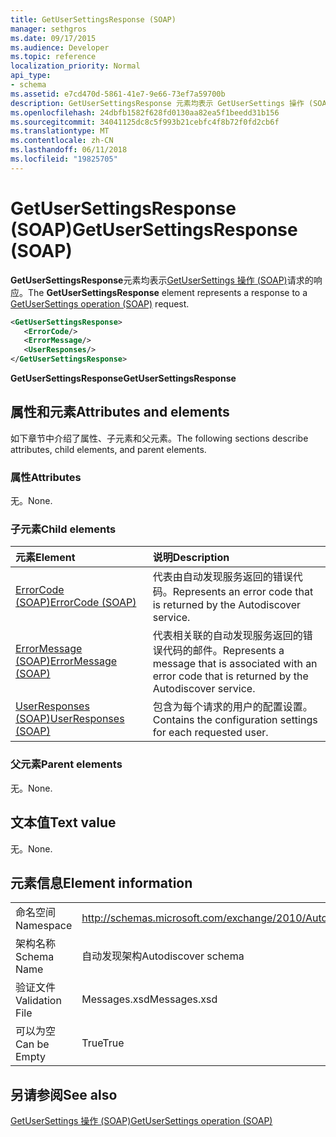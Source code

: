 ```yaml
---
title: GetUserSettingsResponse (SOAP)
manager: sethgros
ms.date: 09/17/2015
ms.audience: Developer
ms.topic: reference
localization_priority: Normal
api_type:
- schema
ms.assetid: e7cd470d-5861-41e7-9e66-73ef7a59700b
description: GetUserSettingsResponse 元素均表示 GetUserSettings 操作 (SOAP) 请求的响应。
ms.openlocfilehash: 24dbfb1582f628fd0130aa82ea5f1beedd31b156
ms.sourcegitcommit: 34041125dc8c5f993b21cebfc4f8b72f0fd2cb6f
ms.translationtype: MT
ms.contentlocale: zh-CN
ms.lasthandoff: 06/11/2018
ms.locfileid: "19825705"
---
```

# <a name="getusersettingsresponse-soap"></a><span data-ttu-id="c469b-103">GetUserSettingsResponse (SOAP)</span><span class="sxs-lookup"><span data-stu-id="c469b-103">GetUserSettingsResponse (SOAP)</span></span>

<span data-ttu-id="c469b-104">**GetUserSettingsResponse**元素均表示[GetUserSettings 操作 (SOAP)](getusersettings-operation-soap.md)请求的响应。</span><span class="sxs-lookup"><span data-stu-id="c469b-104">The **GetUserSettingsResponse** element represents a response to a [GetUserSettings operation (SOAP)](getusersettings-operation-soap.md) request.</span></span> 
  
```XML
<GetUserSettingsResponse>
   <ErrorCode/>
   <ErrorMessage/>
   <UserResponses/>
</GetUserSettingsResponse>
```

 <span data-ttu-id="c469b-105">**GetUserSettingsResponse**</span><span class="sxs-lookup"><span data-stu-id="c469b-105">**GetUserSettingsResponse**</span></span>
## <a name="attributes-and-elements"></a><span data-ttu-id="c469b-106">属性和元素</span><span class="sxs-lookup"><span data-stu-id="c469b-106">Attributes and elements</span></span>

<span data-ttu-id="c469b-107">如下章节中介绍了属性、子元素和父元素。</span><span class="sxs-lookup"><span data-stu-id="c469b-107">The following sections describe attributes, child elements, and parent elements.</span></span>
  
### <a name="attributes"></a><span data-ttu-id="c469b-108">属性</span><span class="sxs-lookup"><span data-stu-id="c469b-108">Attributes</span></span>

<span data-ttu-id="c469b-109">无。</span><span class="sxs-lookup"><span data-stu-id="c469b-109">None.</span></span>
  
### <a name="child-elements"></a><span data-ttu-id="c469b-110">子元素</span><span class="sxs-lookup"><span data-stu-id="c469b-110">Child elements</span></span>

|<span data-ttu-id="c469b-111">**元素**</span><span class="sxs-lookup"><span data-stu-id="c469b-111">**Element**</span></span>|<span data-ttu-id="c469b-112">**说明**</span><span class="sxs-lookup"><span data-stu-id="c469b-112">**Description**</span></span>|
|:-----|:-----|
|[<span data-ttu-id="c469b-113">ErrorCode (SOAP)</span><span class="sxs-lookup"><span data-stu-id="c469b-113">ErrorCode (SOAP)</span></span>](errorcode-soap.md) <br/> |<span data-ttu-id="c469b-114">代表由自动发现服务返回的错误代码。</span><span class="sxs-lookup"><span data-stu-id="c469b-114">Represents an error code that is returned by the Autodiscover service.</span></span>  <br/> |
|[<span data-ttu-id="c469b-115">ErrorMessage (SOAP)</span><span class="sxs-lookup"><span data-stu-id="c469b-115">ErrorMessage (SOAP)</span></span>](errormessage-soap.md) <br/> |<span data-ttu-id="c469b-116">代表相关联的自动发现服务返回的错误代码的邮件。</span><span class="sxs-lookup"><span data-stu-id="c469b-116">Represents a message that is associated with an error code that is returned by the Autodiscover service.</span></span>  <br/> |
|[<span data-ttu-id="c469b-117">UserResponses (SOAP)</span><span class="sxs-lookup"><span data-stu-id="c469b-117">UserResponses (SOAP)</span></span>](userresponses-soap.md) <br/> |<span data-ttu-id="c469b-118">包含为每个请求的用户的配置设置。</span><span class="sxs-lookup"><span data-stu-id="c469b-118">Contains the configuration settings for each requested user.</span></span>  <br/> |
   
### <a name="parent-elements"></a><span data-ttu-id="c469b-119">父元素</span><span class="sxs-lookup"><span data-stu-id="c469b-119">Parent elements</span></span>

<span data-ttu-id="c469b-120">无。</span><span class="sxs-lookup"><span data-stu-id="c469b-120">None.</span></span>
  
## <a name="text-value"></a><span data-ttu-id="c469b-121">文本值</span><span class="sxs-lookup"><span data-stu-id="c469b-121">Text value</span></span>

<span data-ttu-id="c469b-122">无。</span><span class="sxs-lookup"><span data-stu-id="c469b-122">None.</span></span>
  
## <a name="element-information"></a><span data-ttu-id="c469b-123">元素信息</span><span class="sxs-lookup"><span data-stu-id="c469b-123">Element information</span></span>

|||
|:-----|:-----|
|<span data-ttu-id="c469b-124">命名空间</span><span class="sxs-lookup"><span data-stu-id="c469b-124">Namespace</span></span>  <br/> |http://schemas.microsoft.com/exchange/2010/Autodiscover  <br/> |
|<span data-ttu-id="c469b-125">架构名称</span><span class="sxs-lookup"><span data-stu-id="c469b-125">Schema Name</span></span>  <br/> |<span data-ttu-id="c469b-126">自动发现架构</span><span class="sxs-lookup"><span data-stu-id="c469b-126">Autodiscover schema</span></span>  <br/> |
|<span data-ttu-id="c469b-127">验证文件</span><span class="sxs-lookup"><span data-stu-id="c469b-127">Validation File</span></span>  <br/> |<span data-ttu-id="c469b-128">Messages.xsd</span><span class="sxs-lookup"><span data-stu-id="c469b-128">Messages.xsd</span></span>  <br/> |
|<span data-ttu-id="c469b-129">可以为空</span><span class="sxs-lookup"><span data-stu-id="c469b-129">Can be Empty</span></span>  <br/> |<span data-ttu-id="c469b-130">True</span><span class="sxs-lookup"><span data-stu-id="c469b-130">True</span></span>  <br/> |
   
## <a name="see-also"></a><span data-ttu-id="c469b-131">另请参阅</span><span class="sxs-lookup"><span data-stu-id="c469b-131">See also</span></span>



[<span data-ttu-id="c469b-132">GetUserSettings 操作 (SOAP)</span><span class="sxs-lookup"><span data-stu-id="c469b-132">GetUserSettings operation (SOAP)</span></span>](getusersettings-operation-soap.md)

